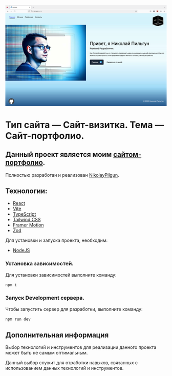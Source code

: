 [![Header](https://github.com/NikolayPilgun/Portfolio/blob/main/src/data/dataImg/portfolio/Portfolio1.svg)](https://nikolaypilgun.ru/)

# Тип сайта — Сайт-визитка. Тема — Сайт-портфолио.

## Данный проект является моим [сайтом-портфолио](https://nikolaypilgun.ru/).

Полностью разработан и реализован [NikolayPilgun](https://github.com/NikolayPilgun).

## Технологии:

- [React](https://ru.legacy.reactjs.org/)
- [Vite](https://vitejs.dev/)
- [TypeScript](https://www.typescriptlang.org/)
- [Tailwind CSS](https://tailwindcss.com/)
- [Framer Motion](https://www.framer.com/motion/)
- [Zod](https://zod.dev/)

Для установки и запуска проекта, необходим:

- [NodeJS](https://nodejs.org/)

### Установка зависимостей.

Для установки зависимостей выполните команду:

```sh
npm i

```

### Запуск Development сервера.

Чтобы запустить сервер для разработки, выполните команду:

```sh
npm run dev
```

## Дополнительная информация

Выбор технологий и инструментов для реализации данного проекта может быть не самым оптимальным.

Данный выбор служит для отработки навыков, связанных с использованием данных технологий и инструментов.
